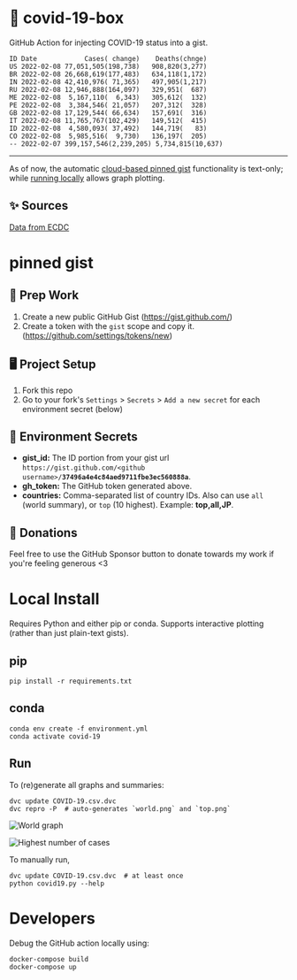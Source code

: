 # 🏥 covid-19-box

GitHub Action for injecting COVID-19 status into a gist.

```
ID Date            Cases( change)    Deaths(chnge)
US 2022-02-08 77,051,505(198,738)   908,820(3,277)
BR 2022-02-08 26,668,619(177,483)   634,118(1,172)
IN 2022-02-08 42,410,976( 71,365)   497,905(1,217)
RU 2022-02-08 12,946,888(164,097)   329,951(  687)
ME 2022-02-08  5,167,110(  6,343)   305,612(  132)
PE 2022-02-08  3,384,546( 21,057)   207,312(  328)
GB 2022-02-08 17,129,544( 66,634)   157,691(  316)
IT 2022-02-08 11,765,767(102,429)   149,512(  415)
ID 2022-02-08  4,580,093( 37,492)   144,719(   83)
CO 2022-02-08  5,985,516(  9,730)   136,197(  205)
-- 2022-02-07 399,157,546(2,239,205) 5,734,815(10,637)
```

---

As of now, the automatic [cloud-based pinned gist](#pinned-gist) functionality is text-only;
while [running locally](#local-install) allows graph plotting.

## ✨ Sources

[Data from ECDC](https://www.ecdc.europa.eu/en/publications-data/download-todays-data-geographic-distribution-covid-19-cases-worldwide)

# pinned gist

## 🎒 Prep Work
1. Create a new public GitHub Gist (https://gist.github.com/)
1. Create a token with the `gist` scope and copy it. (https://github.com/settings/tokens/new)

## 🖥 Project Setup
1. Fork this repo
1. Go to your fork's `Settings` > `Secrets` > `Add a new secret` for each environment secret (below)

## 🤫 Environment Secrets
- **gist_id:** The ID portion from your gist url `https://gist.github.com/<github username>/`**`37496a4e4c84aed9711fbe3ec560888a`**.
- **gh_token:** The GitHub token generated above.
- **countries:** Comma-separated list of country IDs. Also can use `all` (world summary), or `top` (10 highest). Example: **top,all,JP**.

## 💸 Donations

Feel free to use the GitHub Sponsor button to donate towards my work if you're feeling generous <3

# Local Install

Requires Python and either pip or conda. Supports interactive plotting (rather than just plain-text gists).

## pip

```
pip install -r requirements.txt
```

## conda

```
conda env create -f environment.yml
conda activate covid-19
```

## Run

To (re)generate all graphs and summaries:

```
dvc update COVID-19.csv.dvc
dvc repro -P  # auto-generates `world.png` and `top.png`
```

![World graph](world.png)

![Highest number of cases](top.png)

To manually run,

```
dvc update COVID-19.csv.dvc  # at least once
python covid19.py --help
```

# Developers

Debug the GitHub action locally using:

```
docker-compose build
docker-compose up
```
